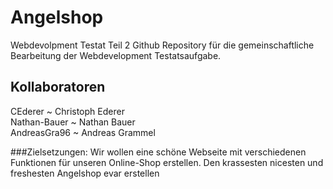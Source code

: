 # Angelshop
 Webdevolpment Testat Teil 2
 Github Repository für die gemeinschaftliche Bearbeitung der Webdevelopment Testatsaufgabe.

## Kollaboratoren
 CEderer ~ Christoph Ederer <br>
 Nathan-Bauer ~ Nathan Bauer <br>
 AndreasGra96 ~ Andreas Grammel <br>

###Zielsetzungen:
 Wir wollen eine schöne Webseite mit verschiedenen Funktionen für unseren Online-Shop erstellen.
 Den krassesten nicesten und freshesten Angelshop
 evar erstellen
